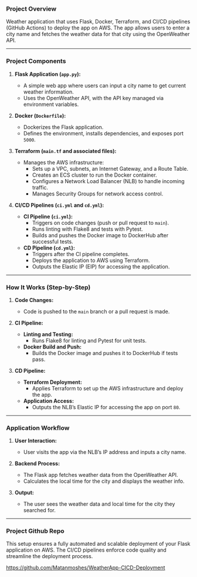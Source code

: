 ### **Project Overview**

Weather application that uses Flask, Docker, Terraform, and CI/CD pipelines (GitHub Actions) to deploy the app on AWS. The app allows users to enter a city name and fetches the weather data for that city using the OpenWeather API.

---

### **Project Components**

1. **Flask Application (`app.py`):**
   - A simple web app where users can input a city name to get current weather information.
   - Uses the OpenWeather API, with the API key managed via environment variables.

2. **Docker (`Dockerfile`):**
   - Dockerizes the Flask application.
   - Defines the environment, installs dependencies, and exposes port `5000`.

3. **Terraform (`main.tf` and associated files):**
   - Manages the AWS infrastructure:
     - Sets up a VPC, subnets, an Internet Gateway, and a Route Table.
     - Creates an ECS cluster to run the Docker container.
     - Configures a Network Load Balancer (NLB) to handle incoming traffic.
     - Manages Security Groups for network access control.

4. **CI/CD Pipelines (`ci.yml` and `cd.yml`):**
   - **CI Pipeline (`ci.yml`):**
     - Triggers on code changes (push or pull request to `main`).
     - Runs linting with Flake8 and tests with Pytest.
     - Builds and pushes the Docker image to DockerHub after successful tests.
   - **CD Pipeline (`cd.yml`):**
     - Triggers after the CI pipeline completes.
     - Deploys the application to AWS using Terraform.
     - Outputs the Elastic IP (EIP) for accessing the application.

---

### **How It Works (Step-by-Step)**

1. **Code Changes:**
   - Code is pushed to the `main` branch or a pull request is made.

2. **CI Pipeline:**
   - **Linting and Testing:**
     - Runs Flake8 for linting and Pytest for unit tests.
   - **Docker Build and Push:**
     - Builds the Docker image and pushes it to DockerHub if tests pass.

3. **CD Pipeline:**
   - **Terraform Deployment:**
     - Applies Terraform to set up the AWS infrastructure and deploy the app.
   - **Application Access:**
     - Outputs the NLB’s Elastic IP for accessing the app on port `80`.

---

### **Application Workflow**

1. **User Interaction:**
   - User visits the app via the NLB’s IP address and inputs a city name.

2. **Backend Process:**
   - The Flask app fetches weather data from the OpenWeather API.
   - Calculates the local time for the city and displays the weather info.

3. **Output:**
   - The user sees the weather data and local time for the city they searched for.

---

### **Project Github Repo**

This setup ensures a fully automated and scalable deployment of your Flask application on AWS. The CI/CD pipelines enforce code quality and streamline the deployment process.

https://github.com/Matanmoshes/WeatherApp-CICD-Deployment